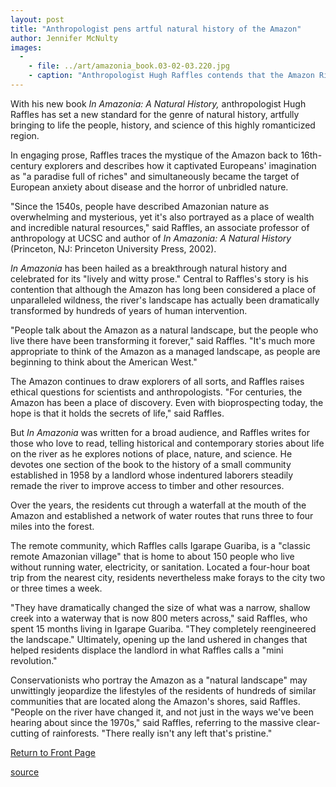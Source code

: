 ```yaml
---
layout: post
title: "Anthropologist pens artful natural history of the Amazon"
author: Jennifer McNulty
images:
  -
    - file: ../art/amazonia_book.03-02-03.220.jpg
    - caption: "Anthropologist Hugh Raffles contends that the Amazon River's landscape has been dramatically transformed by hundreds of years of human intervention."
---
```


With his new book _In Amazonia: A Natural History,_ anthropologist Hugh Raffles has set a new standard for the genre of natural history, artfully bringing to life the people, history, and science of this highly romanticized region.

In engaging prose, Raffles traces the mystique of the Amazon back to 16th-century explorers and describes how it captivated Europeans' imagination as "a paradise full of riches" and simultaneously became the target of European anxiety about disease and the horror of unbridled nature.   

"Since the 1540s, people have described Amazonian nature as overwhelming and mysterious, yet it's also portrayed as a place of wealth and incredible natural resources," said Raffles, an associate professor of anthropology at UCSC and author of _In Amazonia: A Natural History_ (Princeton, NJ: Princeton University Press, 2002).   

_In Amazonia_ has been hailed as a breakthrough natural history and celebrated for its "lively and witty prose." Central to Raffles's story is his contention that although the Amazon has long been considered a place of unparalleled wildness, the river's landscape has actually been dramatically transformed by hundreds of years of human intervention.   

"People talk about the Amazon as a natural landscape, but the people who live there have been transforming it forever," said Raffles. "It's much more appropriate to think of the Amazon as a managed landscape, as people are beginning to think about the American West."   

The Amazon continues to draw explorers of all sorts, and Raffles raises ethical questions for scientists and anthropologists. "For centuries, the Amazon has been a place of discovery. Even with bioprospecting today, the hope is that it holds the secrets of life," said Raffles.  

But _In Amazonia_ was written for a broad audience, and Raffles writes for those who love to read, telling historical and contemporary stories about life on the river as he explores notions of place, nature, and science. He devotes one section of the book to the history of a small community established in 1958 by a landlord whose indentured laborers steadily remade the river to improve access to timber and other resources.

Over the years, the residents cut through a waterfall at the mouth of the Amazon and established a network of water routes that runs three to four miles into the forest.   

The remote community, which Raffles calls Igarape Guariba, is a "classic remote Amazonian village" that is home to about 150 people who live without running water, electricity, or sanitation. Located a four-hour boat trip from the nearest city, residents nevertheless make forays to the city two or three times a week.   

"They have dramatically changed the size of what was a narrow, shallow creek into a waterway that is now 800 meters across," said Raffles, who spent 15 months living in Igarape Guariba. "They completely reengineered the landscape." Ultimately, opening up the land ushered in changes that helped residents displace the landlord in what Raffles calls a "mini revolution."   

Conservationists who portray the Amazon as a "natural landscape" may unwittingly jeopardize the lifestyles of the residents of hundreds of similar communities that are located along the Amazon's shores, said Raffles. "People on the river have changed it, and not just in the ways we've been hearing about since the 1970s," said Raffles, referring to the massive clear-cutting of rainforests. "There really isn't any left that's pristine."


[Return to Front Page][1]

[1]: http://currents.ucsc.edu/

[source](http://www1.ucsc.edu/currents/02-03/02-03/amazon.html "Permalink to amazon")
